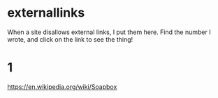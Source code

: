 # externallinks
When a site disallows external links, I put them here. Find the number I wrote, and click on the link to see the thing!

# 1
https://en.wikipedia.org/wiki/Soapbox
